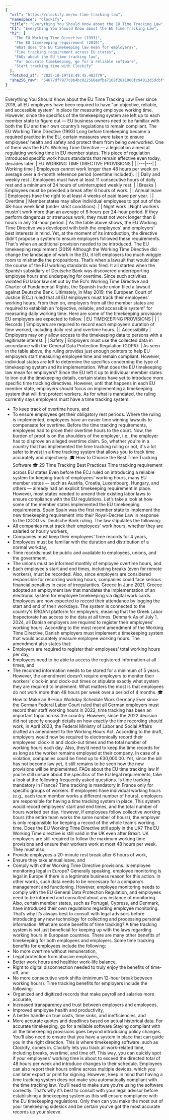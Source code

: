 ```yaml
---
{
  "url": "https://clockify.me/eu-time-tracking-law",
  "namespace": "clockify",
  "title": "Everything You Should Know about the EU Time Tracking Law",
  "h1": "Everything You Should Know about the EU Time Tracking Law",
  "h2": [
    "The EU Working Time Directive (1993)",
    "The EU timekeeping requirement (2019)",
    "What does the EU timekeeping law mean for employers?",
    "Time tracking requirement across EU states",
    "FAQs about the EU time tracking law",
    "For accurate timekeeping, go for a reliable software",
    "Start tracking time with Clockify"
  ],
  "fetched_at": "2025-10-19T18:49:45.403779",
  "sha256_raw": "54677df7977c8b4bc022560e8fba7168f28a1060fc94013d5dcbff54717fdacd"
}
---
```


Everything You Should Know about the EU Time Tracking Law
Ever since 2019, all EU employers have been required to have “an objective, reliable, and accessible system” in place for measuring employee working time.
However, since the specifics of the timekeeping system are left up to each member state to figure out — EU business owners need to be familiar with both the EU and their own country’s regulations to remain compliant.
The EU Working Time Directive (1993)
Long before timekeeping became a required practice in the EU, certain measures were taken to ensure employees’ health and safety and protect them from being overworked.
One of them was the EU's Working Time Directive — a legislation aimed at regulating working time in EU member states. This piece of regulation introduced specific work hours standards that remain effective even today, decades later.
|
EU WORKING TIME DIRECTIVE PROVISIONS |
|
|---|---|
|
Working time |
Employees cannot work longer than 48 hours per week on average over a 4-month reference period (overtime included). |
|
Daily and weekly rest |
Employees must have at least 11 consecutive hours of daily rest and a minimum of 24 hours of uninterrupted weekly rest. |
|
Breaks |
Employees must be provided a break after 6 hours of work. |
|
Annual leave |
Employees have the right to at least 4 weeks of paid leave per year. |
|
Overtime |
Member states may allow individual employees to opt out of the 48-hour week limit (under strict conditions). |
|
Night work |
Night workers mustn't work more than an average of 8 hours per 24-hour period. If they perform dangerous or strenuous work, they must not work longer than 8 hours in any 24-hour period. |
As the table above shows, the EU Working Time Directive was developed with both the employees' and employers' best interests in mind.
Yet, at the moment of its introduction, the directive didn’t propose a system to ensure employers followed these requirements.
That's when an additional provision needed to be introduced.
The EU timekeeping requirement (2019)
Although the Working Time Directive did change the landscape of work in the EU, it left employers too much wriggle room to mishandle the propositions.
That’s when a lawsuit that would alter the course of the EU working standards was filed.
It all started when the Spanish subsidiary of Deutsche Bank was discovered underreporting employee hours and underpaying for overtime.
Since such activities violated EU labor law set out by the EU's Working Time Directive and Charter of Fundamental Rights, the Spanish trade union filed a lawsuit against Deutsche Bank.
Ultimately, in May 2019, the European Court of Justice (ECJ) ruled that all EU employers must track their employees' working hours.
From then on, employers from all the member states are required to establish an “objective, reliable, and accessible system” for measuring daily working time.
Here are some of the timekeeping provisions EU employers are expected to follow.
|
EU TIMEKEEPING PROVISIONS |
|
|
Records |
Employers are required to record each employee’s duration of time worked, including daily rest and overtime hours. |
|
Accessibility |
Employers may only allow access to the timekeeping data to persons with a legitimate interest. |
|
Safety |
Employers must use the collected data in accordance with the General Data Protection Regulation (GDPR). |
As seen in the table above, the ruling provides just enough pointers to help EU employers start measuring employee time and remain compliant.
However, individual states are left to determine the specifics concerning the type of timekeeping system and its implementation.
What does the EU timekeeping law mean for employers?
Since the EU left it up to individual member states to iron out the timekeeping details, certain states have yet to introduce more specific time tracking directives.
However, until that happens in each EU member state, employers should focus on implementing a timekeeping system that will first protect workers.
As for what is mandated, the ruling currently says employers must have a time tracking system:
- To keep track of overtime hours, and
- To ensure employees get their obligatory rest periods.
Where the ruling is implemented, employees have an easier time winning lawsuits to compensate for overtime. Before the time tracking requirements, employees had to prove their overtime hours to the court.
Now, the burden of proof is on the shoulders of the employer, i.e., the employer has to disprove an alleged overtime claim.
So, whether you're in a country that has implemented the time tracking ruling or not, it's a lot safer to invest in a time tracking system that allows you to track time accurately and objectively.
🎓 How to Choose the Best Time Tracking Software
🎓 29 Time Tracking Best Practices
Time tracking requirement across EU states
Even before the ECJ ruled on introducing a reliable system for keeping track of employees’ working hours, many EU member states — such as Austria, Croatia, Luxembourg, Hungary, and others — already had an explicit timekeeping requirement in place.
However, most states needed to amend their existing labor laws to ensure compliance with the EU regulations.
Let’s take a look at how some of the member states implemented the EU timekeeping requirements.
Spain
Spain was the first member state to implement the new timekeeping requirement into their Royal-Decree Law in response to the CCOO vs. Deutsche Bank ruling.
The law stipulates the following:
- All companies must track their employees' work hours, whether they are salaried or hourly workers,
- Companies must keep their employees' time records for 4 years,
- Employees must be familiar with the duration and distribution of a normal workday,
- Time records must be public and available to employees, unions, and the government,
- The unions must be informed monthly of employee overtime hours, and
- Each employee's start and end times, including breaks (even for remote workers), must be recorded.
Also, since employers are considered responsible for recording working hours, companies could face serious financial penalties in case of irregularities.
Greece
In June 2021, Greece adopted an employment law that mandates the implementation of an electronic system for employee timekeeping via digital work cards.
Employees are now expected to record their attendance by logging the start and end of their workdays.
The system is connected to the country's ERGANI platform for employers, meaning that the Greek Labor Inspectorate has access to the data at all times.
Denmark
As of July 1, 2024, all Danish employers are required to register their employees’ working hours.
According to the most recent amendment of the Working Time Directive, Danish employers must implement a timekeeping system that would accurately measure employee working hours.
The amendment also states that:
- Employers are required to register their employees’ total working hours per day,
- Employees need to be able to access the registered information at all times, and
- The recorded information needs to be stored for a minimum of 5 years.
However, the amendment doesn’t require employers to monitor their workers’ clock-in and clock-out times or stipulate exactly what system they are required to implement.
What matters the most is that employees do not work more than 48 hours per week over a period of 4 months.
🎓 How to Make an 8-Hour Workday Schedule Work
Germany
Ever since the German Federal Labor Court ruled that all German employers must record their staff working hours in 2022, time tracking has been an important topic across the country.
However, since the 2022 decision did not specify enough details on how exactly the time recording should work, in April 2023, the Federal Ministry of Labor and Social Affairs drafted an amendment to the Working Hours Act.
According to the draft, employers would now be required to electronically record their employees’ clock-in and clock-out times and the total number of working hours each day.
Also, they’d need to keep the time records for as long as the worker remains employed at their company.
In case of a violation, companies could be fined up to €30,000.00.
Yet, since the bill has not become law yet, it still remains to be seen how the new provisions will be implemented.
FAQs about the EU time tracking law
If you’re still unsure about the specifics of the EU legal requirements, take a look at the following frequently asked questions.
Is time tracking mandatory in France?
Time tracking is mandatory in France only for specific groups of workers.
If employees have individual working hours (e.g., each team member works a different number of hours), employers are responsible for having a time tracking system in place. This system would record employees’ start and end times, and the total number of hours worked per day.
However, if employees follow collective working hours (the entire team works the same number of hours), the employer is only responsible for keeping a record of the whole team’s working time.
Does the EU Working Time Directive still apply in the UK?
The EU Working Time directive is still valid in the UK even after Brexit.
UK employers are still required to follow the maximum working time provisions and ensure their workers work at most 48 hours per week.
They must also:
- Provide employees a 20-minute rest break after 6 hours of work,
- Ensure they take annual leave, and
- Comply with other Working Time Directive provisions.
Is employee monitoring legal in Europe?
Generally speaking, employee monitoring is legal in Europe if there is a legitimate business reason for this action. In other words, such data needs to be necessary for a company’s management and functioning.
However, employee monitoring needs to comply with the EU General Data Protection Regulation, and employees need to be informed and consulted about any instance of monitoring.
Also, certain member states, such as Portugal, Cypress, and Denmark, have introduced their own regulations regarding employee monitoring. That’s why it’s always best to consult with legal advisors before introducing any new technology for collecting and processing personal information.
What are some benefits of time tracking?
A time tracking system is not just beneficial for keeping up with the laws regarding working hours in European countries.
There are many other benefits of timekeeping for both employees and employers.
Some time tracking benefits for employees include the following:
- No more overtime without remuneration,
- Legal protection from abusive employers,
- Better work hours and healthier work-life balance,
- Right to digital disconnection needed to truly enjoy the benefits of time-off, and
- No more consecutive work shifts (minimum 12-hour break between working hours).
Time tracking benefits for employers include the following:
- Organized and digitized records that make payroll and salaries more accurate,
- Increased transparency and trust between employers and employees,
- Improved employee health and productivity,
- A better handle on true costs, time sinks, and inefficiencies, and
- More accurate quotes and deadlines based on actual historical data.
For accurate timekeeping, go for a reliable software
Staying compliant with all the timekeeping provisions goes beyond introducing policy changes. You’ll also need to ensure that you have a system in place that can guide you in the right direction.
This is where timekeeping software, such as Clockify, comes in.
Clockify lets you track all work-related time, including breaks, overtime, and time off.
This way, you can quickly spot if your employees’ working time is about to exceed the directed total of 48 hours per week and introduce changes to their schedule.
Employees can also report their hours online across multiple devices, which you can later export or print for signing.
However, keep in mind that having a time tracking system does not make you automatically compliant with the time tracking law. You’ll need to make sure you’re using the software correctly.
That’s why it’s best to consult with your legal advisor before establishing a timekeeping system as this will ensure compliance with the EU timekeeping regulations.
Only then can you make the most out of your timekeeping sidekick and be certain you’ve got the most accurate records up your sleeve.